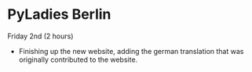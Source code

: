 # PyLadies Berlin

Friday 2nd (2 hours)

* Finishing up the new website, adding the german translation that was
  originally contributed to the website.

